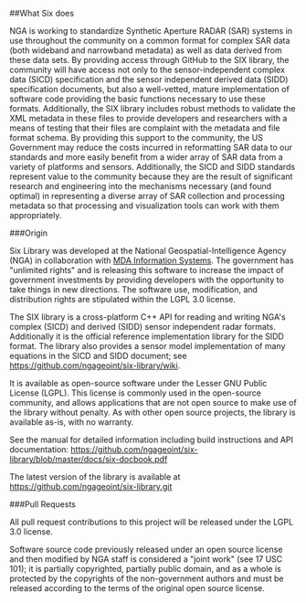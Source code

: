 ##What Six does

NGA is working to standardize Synthetic Aperture RADAR (SAR) systems in use throughout the community on a common format for complex SAR data (both wideband and narrowband metadata) as well as data derived from these data sets.  By providing access through GitHub to the SIX library, the community will have access not only to the sensor-independent complex data (SICD) specification and the sensor independent derived data (SIDD) specification documents, but also a well-vetted, mature implementation of software code providing the basic functions necessary to use these formats.  Additionally, the SIX library includes robust methods to validate the XML metadata in these files to provide developers and researchers with a means of testing that their files are complaint with the metadata and file format schema.  By providing this support to the community, the US Government may reduce the costs incurred in reformatting SAR data to our standards and more easily benefit from a wider array of SAR data from a variety of platforms and sensors. Additionally, the SICD and SIDD standards represent value to the community because they are the result of significant research and engineering into the mechanisms necessary (and found optimal) in representing a diverse array of SAR collection and processing metadata so that processing and visualization tools can work with them appropriately.

###Origin

Six Library was developed at the National Geospatial-Intelligence Agency (NGA) in collaboration with [MDA Information Systems](http://www.mdaus.com/). The government has "unlimited rights" and is releasing this software to increase the impact of government investments by providing developers with the opportunity to take things in new directions. The software use, modification, and distribution rights are stipulated within the LGPL 3.0 license.

The SIX library is a cross-platform C++ API for reading and writing NGA's complex (SICD) and derived (SIDD) sensor independent radar formats. Additionally it is the official reference implementation library for the SIDD format. The library also provides a sensor model implementation of many equations in the SICD and SIDD document; see https://github.com/ngageoint/six-library/wiki. 

It is available as open-source software under the Lesser GNU Public License (LGPL). This license is commonly used in the open-source community, and allows applications that are not open source to make use of the library without penalty. As with other open source projects, the library is available as-is, with no warranty. 

See the manual for detailed information including build instructions and API documentation: https://github.com/ngageoint/six-library/blob/master/docs/six-docbook.pdf

The latest version of the library is available at https://github.com/ngageoint/six-library.git

###Pull Requests

All pull request contributions to this project will be released under the LGPL 3.0 license.

Software source code previously released under an open source license and then modified by NGA staff is considered a "joint work" (see 17 USC 101); it is partially copyrighted, partially public domain, and as a whole is protected by the copyrights of the non-government authors and must be released according to the terms of the original open source license.
